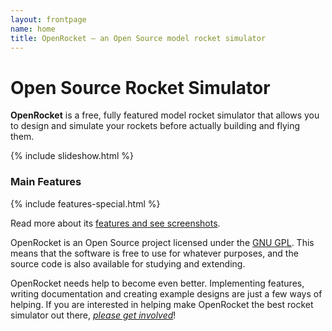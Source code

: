 ```yaml
---
layout: frontpage
name: home
title: OpenRocket — an Open Source model rocket simulator
---
```


# Open Source Rocket Simulator

**OpenRocket** is a free, fully featured model rocket simulator that allows you to design and simulate your rockets before actually building and flying them.

<script>
    var images = [
        ["http://placehold.it/870x335", "alt text grey"],
        ["http://placehold.it/870x335/ff22cc/ffffff", "alt text magenta"],
        ["http://placehold.it/870x335/cc22ff/ffffff", "alt text purple"]
    ];
</script>
{% include slideshow.html %}

### Main Features

{% include features-special.html %}


Read more about its [features and see screenshots](features).

OpenRocket is an Open Source project licensed under the [GNU GPL](license). This means that the software is free to use for whatever purposes, and the source code is also available for studying and extending.

OpenRocket needs help to become even better. Implementing features, writing documentation and creating example designs are just a few ways of helping. If you are interested in helping make OpenRocket the best rocket simulator out there, _[please get involved](collaborate)_!

